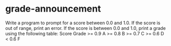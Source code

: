 # grade-announcement
Write a program to prompt for a score between 0.0 and 1.0. If the score is out of range, print an error. If the score is between 0.0 and 1.0, print a grade using the following table: Score Grade >= 0.9 A >= 0.8 B >= 0.7 C >= 0.6 D &lt; 0.6 F
